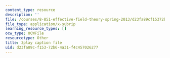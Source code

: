 ```yaml
---
content_type: resource
description: ''
file: /courses/8-851-effective-field-theory-spring-2013/d23fa89cf15372b64a31f4c457026277_HKkSPqCOmD0.srt
file_type: application/x-subrip
learning_resource_types: []
ocw_type: OCWFile
resourcetype: Other
title: 3play caption file
uid: d23fa89c-f153-72b6-4a31-f4c457026277
---
```


